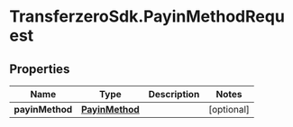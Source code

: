 # TransferzeroSdk.PayinMethodRequest

## Properties

Name | Type | Description | Notes
------------ | ------------- | ------------- | -------------
**payinMethod** | [**PayinMethod**](PayinMethod.md) |  | [optional] 


